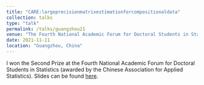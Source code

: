 ```yaml
---
title: "CARE:largeprecisionmatrixestimationforcompositionaldata"
collection: talks
type: "talk"
permalink: /talks/guangzhou21
venue: "The Fourth National Academic Forum for Doctoral Students in Statistics"
date: 2021-11-11
location: "Guangzhou, China"
---
```

I won the Second Prize at the Fourth National Academic Forum for Doctoral Students in Statistics (awarded by the Chinese Association for Applied Statistics). Slides can be found [here](https://huiyuan-wang.github.io/files/tradeoff.pdf).
